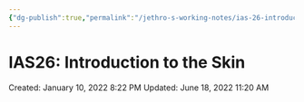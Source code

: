```yaml
---
{"dg-publish":true,"permalink":"/jethro-s-working-notes/ias-26-introduction-to-the-skin/","dgPassFrontmatter":true}
---
```



# IAS26: Introduction to the Skin

Created: January 10, 2022 8:22 PM
Updated: June 18, 2022 11:20 AM
